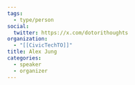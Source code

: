 ```yaml
---
tags:
  - type/person
social:
  twitter: https://x.com/dotorithoughts
organization:
  - "[[CivicTechTO]]"
title: Alex Jung
categories:
  - speaker
  - organizer
---
```

